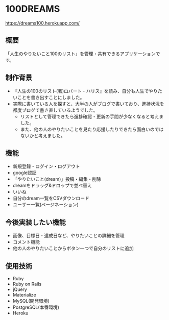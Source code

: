 100DREAMS
====
https://dreams100.herokuapp.com/

## 概要
「人生のやりたいこと100のリスト」を管理・共有できるアプリケーションです。

## 制作背景
- 『人生の100のリスト(著)ロバート・ハリス』を読み、自分も人生でやりたいことを書き出すことにしました。
- 実際に書いている人を探すと、大半の人がブログで書いており、進捗状況を都度ブログで書き直しているようでした。
  - リストとして管理できたら進捗確認・更新の手間が少なくなると考えました。
  - また、他の人のやりたいことを見たり応援したりできたら面白いのではないかと考えました。

## 機能
- 新規登録・ログイン・ログアウト
- google認証
- 「やりたいこと(dream)」投稿・編集・削除
- dreamをドラッグ&ドロップで並べ替え
- いいね
- 自分のdream一覧をCSVダウンロード
- ユーザー一覧(ページネーション)

## 今後実装したい機能
- 画像、目標日・達成日など、やりたいことの詳細を管理
- コメント機能
- 他の人のやりたいことからボタン一つで自分のリストに追加

## 使用技術
- Ruby
- Ruby on Rails
- jQuery
- Materialize
- MySQL(開発環境)
- PostgreSQL(本番環境)
- Heroku